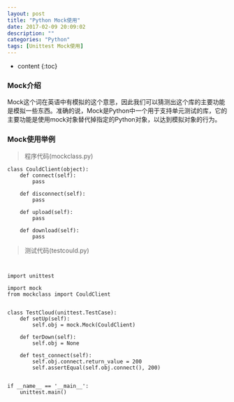 ```yaml
---
layout: post
title: "Python Mock使用"
date: 2017-02-09 20:09:02
description: ""
categories: "Python"
tags: [Unittest Mock使用]
---
```


* content
{:toc}

### Mock介绍

  Mock这个词在英语中有模拟的这个意思，因此我们可以猜测出这个库的主要功能是模拟一些东西。准确的说，Mock是Python中一个用于支持单元测试的库，它的主要功能是使用mock对象替代掉指定的Python对象，以达到模拟对象的行为。




### Mock使用举例


> 程序代码(mockclass.py)


```
class CouldClient(object):
    def connect(self):
        pass

    def disconnect(self):
        pass

    def upload(self):
        pass

    def download(self):
        pass

``` 

> 测试代码(testcould.py)

```


import unittest

import mock
from mockclass import CouldClient


class TestCloud(unittest.TestCase):
    def setUp(self):
        self.obj = mock.Mock(CouldClient)

    def terDown(self):
        self.obj = None

    def test_connect(self):
        self.obj.connect.return_value = 200
        self.assertEqual(self.obj.connect(), 200)


if __name__ == '__main__':
    unittest.main()

```
